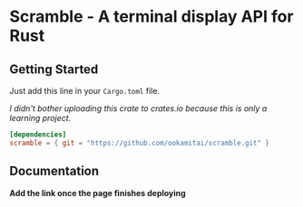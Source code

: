 # Scramble - A terminal display API for Rust

## Getting Started

Just add this line in your `Cargo.toml` file.

_I didn't bother uploading this crate to crates.io because this is only a learning project._

``` toml
[dependencies]
scramble = { git = "https://github.com/ookamitai/scramble.git" }
```

## Documentation

__Add the link once the page finishes deploying__
